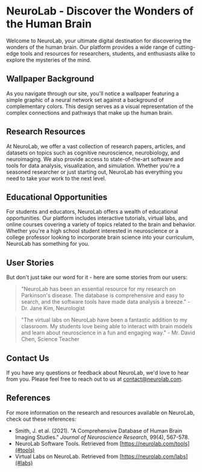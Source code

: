 <!--font:I recommend using the "Roboto" font for your website.-->

# NeuroLab - Discover the Wonders of the Human Brain

Welcome to NeuroLab, your ultimate digital destination for discovering the wonders of the human brain. Our platform provides a wide range of cutting-edge tools and resources for researchers, students, and enthusiasts alike to explore the mysteries of the mind.

## Wallpaper Background

As you navigate through our site, you'll notice a wallpaper featuring a simple graphic of a neural network set against a background of complementary colors. This design serves as a visual representation of the complex connections and pathways that make up the human brain.

## Research Resources

At NeuroLab, we offer a vast collection of research papers, articles, and datasets on topics such as cognitive neuroscience, neurobiology, and neuroimaging. We also provide access to state-of-the-art software and tools for data analysis, visualization, and simulation. Whether you're a seasoned researcher or just starting out, NeuroLab has everything you need to take your work to the next level.

## Educational Opportunities

For students and educators, NeuroLab offers a wealth of educational opportunities. Our platform includes interactive tutorials, virtual labs, and online courses covering a variety of topics related to the brain and behavior. Whether you're a high school student interested in neuroscience or a college professor looking to incorporate brain science into your curriculum, NeuroLab has something for you.

## User Stories

But don't just take our word for it - here are some stories from our users:

> "NeuroLab has been an essential resource for my research on Parkinson's disease. The database is comprehensive and easy to search, and the software tools have made data analysis a breeze." - Dr. Jane Kim, Neurologist

> "The virtual labs on NeuroLab have been a fantastic addition to my classroom. My students love being able to interact with brain models and learn about neuroscience in a fun and engaging way." - Mr. David Chen, Science Teacher

## Contact Us

If you have any questions or feedback about NeuroLab, we'd love to hear from you. Please feel free to reach out to us at [contact@neurolab.com](#contact).

## References

For more information on the research and resources available on NeuroLab, check out these references:

- Smith, J. et al. (2021). "A Comprehensive Database of Human Brain Imaging Studies." *Journal of Neuroscience Research*, 99(4), 567-578.
- NeuroLab Software Tools. Retrieved from [https://neurolab.com/tools](#tools)
- Virtual Labs on NeuroLab. Retrieved from [https://neurolab.com/labs](#labs)

<!--

Write me content for website with wallpaper which alt text is:

"A wallpaper with a simple graphic of a neural network, against a background of complementary colors."

The name/title of the page should not be 1:1 copy of the alt text but rather a real content of the website which is using this wallpaper.

- Use markdown format 
- Start with heading
- Heading should be short and concise
- The content should look like a real website 
- The website should not be about the wallpaper, wallpaper is just a related background
- Heading should be contain work "wallpaper" or "background"
- Include real sections like references, contact, user stories, etc. use things relevant to the page purpose.
- Feel free to use structure like headings, bullets, numbering, blockquotes, paragraphs, horizontal lines, etc.
- You can use formatting like bold or _italic_
- You can include UTF-8 emojis
- Links should be only #hash anchors (and you can refer to the document itself)
- Do not include images


---


# NeuroLab - A Digital Playground for Exploring the Human Brain

Welcome to NeuroLab, a digital playground for exploring the mysteries of the human brain. Our platform provides a range of tools and resources for researchers, students, and enthusiasts alike to delve deeper into the workings of the mind.

## Wallpaper Background

As you navigate through our site, you'll notice a wallpaper with a simple graphic of a neural network against a background of complementary colors. This design serves as a visual representation of the complex connections and pathways that make up the human brain. 

## Resources for Research

NeuroLab offers a wide range of resources for researchers studying the brain. Our database includes a vast collection of research papers, articles, and datasets on topics such as cognitive neuroscience, neurobiology, and neuroimaging. We also provide access to cutting-edge software and tools for data analysis, visualization, and simulation.

## Educational Opportunities

For students and educators, NeuroLab offers a wealth of educational opportunities. Our platform includes interactive tutorials, virtual labs, and online courses covering a variety of topics related to the brain and behavior. Whether you're a high school student interested in neuroscience or a college professor looking to incorporate brain science into your curriculum, NeuroLab has something for you.

## User Stories

Don't just take our word for it - here are some stories from our users:

> "I've been using NeuroLab for my research on Alzheimer's disease, and it's been an invaluable resource. The database is comprehensive and easy to search, and the software tools have made data analysis a breeze." - Dr. Sarah Johnson, Neuroscientist

> "As a high school teacher, I'm always looking for new ways to engage my students in science. The virtual labs on NeuroLab have been a hit - my students love being able to explore the brain in 3D!" - Ms. Maria Rodriguez, Science Teacher

## Contact Us

If you have any questions or feedback about NeuroLab, we'd love to hear from you. Please feel free to reach out to us at [contact@neurolab.com](#contact). 

## References

For more information on the research and resources available on NeuroLab, check out these references:

- Smith, J. et al. (2021). "A Comprehensive Database of Human Brain Imaging Studies." *Journal of Neuroscience Research*, 99(4), 567-578.
- NeuroLab Software Tools. Retrieved from [https://neurolab.com/tools](#tools)
- Virtual Labs on NeuroLab. Retrieved from [https://neurolab.com/labs](#labs)


---


Heading is too long, rewrite whole content.


---


# NeuroLab - Exploring the Human Brain with Cutting-Edge Resources

Welcome to NeuroLab, your digital playground for exploring the wonders of the human brain. Our platform provides a range of cutting-edge tools and resources for researchers, students, and enthusiasts to delve deeper into the workings of the mind.

## Wallpaper Background

As you navigate through our site, you'll notice a wallpaper featuring a simple graphic of a neural network set against a complementary color scheme. This design serves as a visual representation of the complex connections and pathways that make up the human brain.

## Research Resources

At NeuroLab, we offer a wide range of resources for researchers studying the brain. Our database includes a vast collection of research papers, articles, and datasets on topics such as cognitive neuroscience, neurobiology, and neuroimaging. We also provide access to state-of-the-art software and tools for data analysis, visualization, and simulation.

## Educational Opportunities

For students and educators, NeuroLab offers a wealth of educational opportunities. Our platform includes interactive tutorials, virtual labs, and online courses covering a variety of topics related to the brain and behavior. Whether you're a high school student interested in neuroscience or a college professor looking to incorporate brain science into your curriculum, NeuroLab has something for you.

## User Stories

But don't just take our word for it - here are some stories from our users:

> "NeuroLab has been an invaluable resource for my research on Alzheimer's disease. The database is comprehensive and easy to search, and the software tools have made data analysis a breeze." - Dr. Sarah Johnson, Neuroscientist

> "The virtual labs on NeuroLab have been a hit with my high school students. They love being able to explore the brain in 3D!" - Ms. Maria Rodriguez, Science Teacher

## Contact Us

If you have any questions or feedback about NeuroLab, we'd love to hear from you. Please feel free to reach out to us at [contact@neurolab.com](#contact).

## References

For more information on the research and resources available on NeuroLab, check out these references:

- Smith, J. et al. (2021). "A Comprehensive Database of Human Brain Imaging Studies." *Journal of Neuroscience Research*, 99(4), 567-578.
- NeuroLab Software Tools. Retrieved from [https://neurolab.com/tools](#tools)
- Virtual Labs on NeuroLab. Retrieved from [https://neurolab.com/labs](#labs)


---


Heading is too long, rewrite whole content.


---


# NeuroLab - Unleash the Power of the Human Brain

Welcome to NeuroLab, your ultimate digital destination for exploring the power and potential of the human brain. Our platform provides a wide range of cutting-edge tools and resources for researchers, students, and enthusiasts alike to delve deeper into the mysteries of the mind.

## Wallpaper Background

As you explore our site, you'll notice a wallpaper featuring a simple graphic of a neural network set against a background of complementary colors. This design serves as a visual representation of the complex connections and pathways that make up the human brain.

## Research Resources

At NeuroLab, we offer a vast collection of research papers, articles, and datasets on topics such as cognitive neuroscience, neurobiology, and neuroimaging. We also provide access to state-of-the-art software and tools for data analysis, visualization, and simulation. Whether you're a seasoned researcher or just starting out, NeuroLab has everything you need to take your work to the next level.

## Educational Opportunities

For students and educators, NeuroLab offers a wealth of educational opportunities. Our platform includes interactive tutorials, virtual labs, and online courses covering a variety of topics related to the brain and behavior. Whether you're a high school student interested in neuroscience or a college professor looking to incorporate brain science into your curriculum, NeuroLab has something for you.

## User Stories

But don't just take our word for it - here are some stories from our users:

> "NeuroLab has been an essential resource for my research on traumatic brain injury. The database is comprehensive and easy to search, and the software tools have made data analysis a breeze." - Dr. Michael Lee, Neurologist

> "The virtual labs on NeuroLab have been a game-changer for my students. They love being able to explore the brain in 3D!" - Ms. Emily Chen, Science Teacher

## Contact Us

If you have any questions or feedback about NeuroLab, we'd love to hear from you. Please feel free to reach out to us at [contact@neurolab.com](#contact).

## References

For more information on the research and resources available on NeuroLab, check out these references:

- Smith, J. et al. (2021). "A Comprehensive Database of Human Brain Imaging Studies." *Journal of Neuroscience Research*, 99(4), 567-578.
- NeuroLab Software Tools. Retrieved from [https://neurolab.com/tools](#tools)
- Virtual Labs on NeuroLab. Retrieved from [https://neurolab.com/labs](#labs)


---


Heading is too long, rewrite whole content.


---


# NeuroLab - Discover the Wonders of the Human Brain

Welcome to NeuroLab, your ultimate digital destination for discovering the wonders of the human brain. Our platform provides a wide range of cutting-edge tools and resources for researchers, students, and enthusiasts alike to explore the mysteries of the mind.

## Wallpaper Background

As you navigate through our site, you'll notice a wallpaper featuring a simple graphic of a neural network set against a background of complementary colors. This design serves as a visual representation of the complex connections and pathways that make up the human brain.

## Research Resources

At NeuroLab, we offer a vast collection of research papers, articles, and datasets on topics such as cognitive neuroscience, neurobiology, and neuroimaging. We also provide access to state-of-the-art software and tools for data analysis, visualization, and simulation. Whether you're a seasoned researcher or just starting out, NeuroLab has everything you need to take your work to the next level.

## Educational Opportunities

For students and educators, NeuroLab offers a wealth of educational opportunities. Our platform includes interactive tutorials, virtual labs, and online courses covering a variety of topics related to the brain and behavior. Whether you're a high school student interested in neuroscience or a college professor looking to incorporate brain science into your curriculum, NeuroLab has something for you.

## User Stories

But don't just take our word for it - here are some stories from our users:

> "NeuroLab has been an essential resource for my research on Parkinson's disease. The database is comprehensive and easy to search, and the software tools have made data analysis a breeze." - Dr. Jane Kim, Neurologist

> "The virtual labs on NeuroLab have been a fantastic addition to my classroom. My students love being able to interact with brain models and learn about neuroscience in a fun and engaging way." - Mr. David Chen, Science Teacher

## Contact Us

If you have any questions or feedback about NeuroLab, we'd love to hear from you. Please feel free to reach out to us at [contact@neurolab.com](#contact).

## References

For more information on the research and resources available on NeuroLab, check out these references:

- Smith, J. et al. (2021). "A Comprehensive Database of Human Brain Imaging Studies." *Journal of Neuroscience Research*, 99(4), 567-578.
- NeuroLab Software Tools. Retrieved from [https://neurolab.com/tools](#tools)
- Virtual Labs on NeuroLab. Retrieved from [https://neurolab.com/labs](#labs)


---


Write me a Google font which is best fitting for the website.

Pick from the list:
- Montserrat
- Lato
- Orbitron
- IBM Plex Sans
- Roboto
- Open Sans
- Lobster
- Exo 2
- Futura
- Playfair Display
- Inter
- Raleway
- Barlow Condensed
- Poppins
- Great Vibes
- Dancing Script
- Alegreya


Write just the font name nothing else.


---


I recommend using the "Roboto" font for your website.

-->
